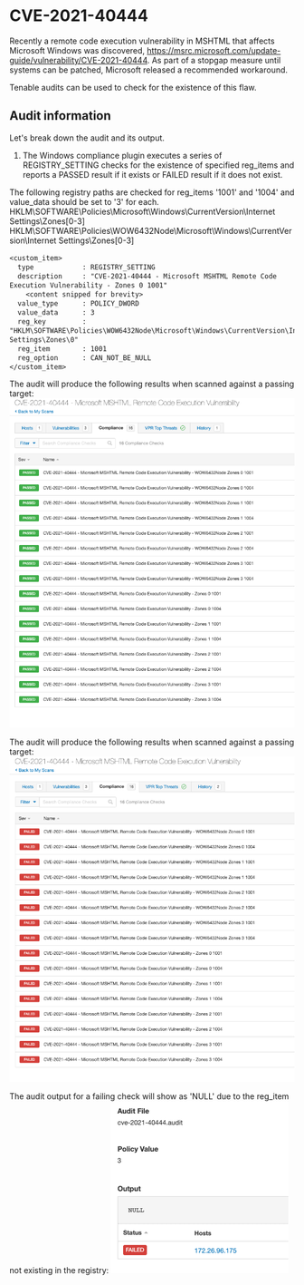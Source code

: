 # CVE-2021-40444
Recently a remote code execution vulnerability in MSHTML that affects Microsoft Windows was discovered, https://msrc.microsoft.com/update-guide/vulnerability/CVE-2021-40444. As part of a stopgap measure until systems can be patched, Microsoft released a recommended workaround.

Tenable audits can be used to check for the existence of this flaw.

## Audit information

Let's break down the audit and its output.

1. The Windows compliance plugin executes a series of REGISTRY_SETTING checks for the existence of specified reg_items and reports a PASSED result if it exists or FAILED result if it does not exist.

The following registry paths are checked for reg_items '1001' and '1004' and value_data should be set to '3' for each.
HKLM\SOFTWARE\Policies\Microsoft\Windows\CurrentVersion\Internet Settings\Zones\[0-3]
HKLM\SOFTWARE\Policies\WOW6432Node\Microsoft\Windows\CurrentVersion\Internet Settings\Zones\[0-3]
```
<custom_item>
  type            : REGISTRY_SETTING
  description     : "CVE-2021-40444 - Microsoft MSHTML Remote Code Execution Vulnerability - Zones 0 1001"
    <content snipped for brevity>
  value_type      : POLICY_DWORD
  value_data      : 3
  reg_key         : "HKLM\SOFTWARE\Policies\WOW6432Node\Microsoft\Windows\CurrentVersion\Internet Settings\Zones\0"
  reg_item        : 1001
  reg_option      : CAN_NOT_BE_NULL
</custom_item>
```

The audit will produce the following results when scanned against a passing target:
![PassingScan](images/cve-2021-40444-scanpass.png)

The audit will produce the following results when scanned against a passing target:
![FailingScan](images/cve-2021-40444-scanfail.png)

The audit output for a failing check will show as 'NULL' due to the reg_item not existing in the registry:
![FailingOutput](images/cve-2021-40444-outputfail.png)
